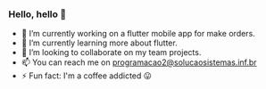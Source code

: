 ### Hello, hello 👋

- 🔭 I’m currently working on a flutter mobile app for make orders.
- 🌱 I’m currently learning more about flutter.
- 👯 I’m looking to collaborate on my team projects.
- 📫 You can reach me on programacao2@solucaosistemas.inf.br  
- ⚡ Fun fact: I'm a coffee addicted :stuck_out_tongue:

